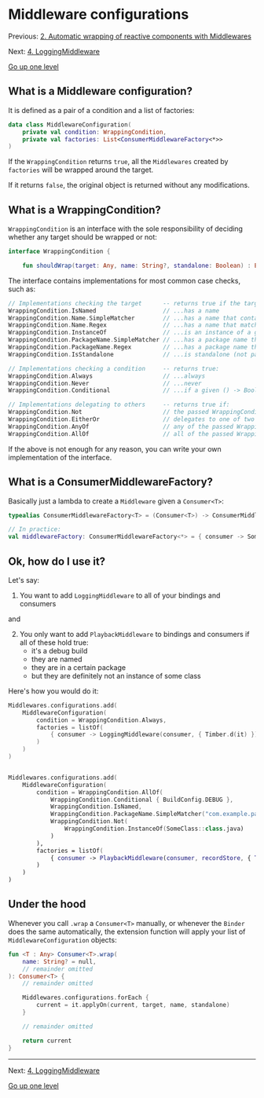 # Middleware configurations

Previous: [2. Automatic wrapping of reactive components with Middlewares](wrapping.md)

Next: [4. LoggingMiddleware](loggingmiddleware.md)

[Go up one level](README.md)


## What is a Middleware configuration?

It is defined as a pair of a condition and a list of factories:

```kotlin
data class MiddlewareConfiguration(
    private val condition: WrappingCondition,
    private val factories: List<ConsumerMiddlewareFactory<*>>
)
```

If the `WrappingCondition` returns `true`, all the `Middlewares` created by `factories` will be wrapped around the target.

If it returns `false`, the original object is returned without any modifications.

## What is a WrappingCondition?

`WrappingCondition` is an interface with the sole responsibility of deciding whether any target should be wrapped or not:

```kotlin
interface WrappingCondition {

    fun shouldWrap(target: Any, name: String?, standalone: Boolean) : Boolean
```

The interface contains implementations for most common case checks, such as:

```kotlin
// Implementations checking the target      -- returns true if the target:
WrappingCondition.IsNamed                   // ...has a name
WrappingCondition.Name.SimpleMatcher        // ...has a name that contains a given substring
WrappingCondition.Name.Regex                // ...has a name that matches a given regex
WrappingCondition.InstanceOf                // ...is an instance of a given class / interface
WrappingCondition.PackageName.SimpleMatcher // ...has a package name that contains a given substring
WrappingCondition.PackageName.Regex         // ...has a package name that matches a given regex
WrappingCondition.IsStandalone              // ...is standalone (not part of a binding)

// Implementations checking a condition     -- returns true:
WrappingCondition.Always                    // ...always
WrappingCondition.Never                     // ...never
WrappingCondition.Conditional               // ...if a given () -> Boolean lambda returns true

// Implementations delegating to others     -- returns true if:
WrappingCondition.Not                       // the passed WrappingCondition returns false
WrappingCondition.EitherOr                  // delegates to one of two given WrappingConditions based on a condition
WrappingCondition.AnyOf                     // any of the passed WrappingConditions return true
WrappingCondition.AllOf                     // all of the passed WrappingConditions return true

```

If the above is not enough for any reason, you can write your own implementation of the interface.

## What is a ConsumerMiddlewareFactory?

Basically just a lambda to create a `Middleware` given a `Consumer<T>`:

```kotlin
typealias ConsumerMiddlewareFactory<T> = (Consumer<T>) -> ConsumerMiddleware<T>

// In practice:
val middlewareFactory: ConsumerMiddlewareFactory<*> = { consumer -> SomeMiddleware(consumer) }
```

## Ok, how do I use it?

Let's say:
1. You want to add `LoggingMiddleware` to all of your bindings and consumers

and

2. You only want to add `PlaybackMiddleware` to bindings and consumers if all of these hold true:
    - it's a debug build
    - they are named
    - they are in a certain package
    - but they are definitely not an instance of some class

Here's how you would do it:

```kotlin
Middlewares.configurations.add(
    MiddlewareConfiguration(
        condition = WrappingCondition.Always,
        factories = listOf(
            { consumer -> LoggingMiddleware(consumer, { Timber.d(it) }) }
        )
    )
)


Middlewares.configurations.add(
    MiddlewareConfiguration(
        condition = WrappingCondition.AllOf(
            WrappingCondition.Conditional { BuildConfig.DEBUG },
            WrappingCondition.IsNamed,
            WrappingCondition.PackageName.SimpleMatcher("com.example.package"),
            WrappingCondition.Not(
                WrappingCondition.InstanceOf(SomeClass::class.java)
            )
        ),
        factories = listOf(
            { consumer -> PlaybackMiddleware(consumer, recordStore, { Timber.d(it) }) }
        )
    )
)
```

## Under the hood

Whenever you call `.wrap` a `Consumer<T>` manually, or whenever the `Binder` does the same automatically, the extension function will apply your list of `MiddlewareConfiguration` objects:

```kotlin
fun <T : Any> Consumer<T>.wrap(
    name: String? = null,
    // remainder omitted
): Consumer<T> {
    // remainder omitted

    Middlewares.configurations.forEach {
        current = it.applyOn(current, target, name, standalone)
    }

    // remainder omitted

    return current
}
```

---

Next: [4. LoggingMiddleware](loggingmiddleware.md)

[Go up one level](README.md)

